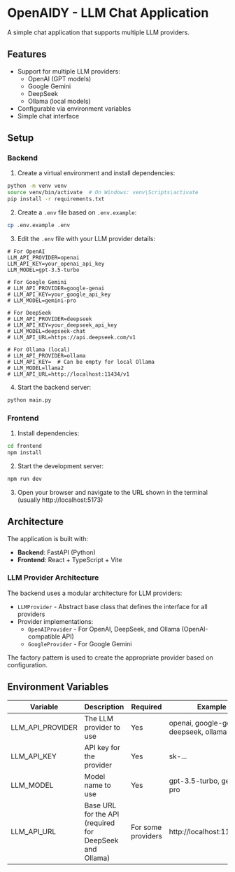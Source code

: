 # OpenAIDY - LLM Chat Application

A simple chat application that supports multiple LLM providers.

## Features

- Support for multiple LLM providers:
  - OpenAI (GPT models)
  - Google Gemini
  - DeepSeek
  - Ollama (local models)
- Configurable via environment variables
- Simple chat interface

## Setup

### Backend

1. Create a virtual environment and install dependencies:

```bash
python -m venv venv
source venv/bin/activate  # On Windows: venv\Scripts\activate
pip install -r requirements.txt
```

2. Create a `.env` file based on `.env.example`:

```bash
cp .env.example .env
```

3. Edit the `.env` file with your LLM provider details:

```
# For OpenAI
LLM_API_PROVIDER=openai
LLM_API_KEY=your_openai_api_key
LLM_MODEL=gpt-3.5-turbo

# For Google Gemini
# LLM_API_PROVIDER=google-genai
# LLM_API_KEY=your_google_api_key
# LLM_MODEL=gemini-pro

# For DeepSeek
# LLM_API_PROVIDER=deepseek
# LLM_API_KEY=your_deepseek_api_key
# LLM_MODEL=deepseek-chat
# LLM_API_URL=https://api.deepseek.com/v1

# For Ollama (local)
# LLM_API_PROVIDER=ollama
# LLM_API_KEY=  # Can be empty for local Ollama
# LLM_MODEL=llama2
# LLM_API_URL=http://localhost:11434/v1
```

4. Start the backend server:

```bash
python main.py
```

### Frontend

1. Install dependencies:

```bash
cd frontend
npm install
```

2. Start the development server:

```bash
npm run dev
```

3. Open your browser and navigate to the URL shown in the terminal (usually http://localhost:5173)

## Architecture

The application is built with:

- **Backend**: FastAPI (Python)
- **Frontend**: React + TypeScript + Vite

### LLM Provider Architecture

The backend uses a modular architecture for LLM providers:

- `LLMProvider` - Abstract base class that defines the interface for all providers
- Provider implementations:
  - `OpenAIProvider` - For OpenAI, DeepSeek, and Ollama (OpenAI-compatible API)
  - `GoogleProvider` - For Google Gemini

The factory pattern is used to create the appropriate provider based on configuration.

## Environment Variables

| Variable | Description | Required | Example |
|----------|-------------|----------|---------|
| LLM_API_PROVIDER | The LLM provider to use | Yes | openai, google-genai, deepseek, ollama |
| LLM_API_KEY | API key for the provider | Yes | sk-... |
| LLM_MODEL | Model name to use | Yes | gpt-3.5-turbo, gemini-pro |
| LLM_API_URL | Base URL for the API (required for DeepSeek and Ollama) | For some providers | http://localhost:11434/v1 |
